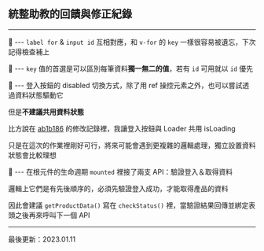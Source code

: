 ## 統整助教的回饋與修正紀錄

***

📌 --- `label for` & `input id` 互相對應，和 `v-for` 的 `key` 一樣很容易被遺忘，下次記得檢查補上

📌 --- `key` 值的首選是可以區別每筆資料**獨一無二的值**，若有 `id` 可用就以 `id` 優先

📌 --- 登入按鈕的 disabled 切換方式，除了用 ref 操控元素之外，也可以嘗試透過資料狀態驅動它

但是**不建議共用資料狀態**

比方說在 [ab1b186](https://github.com/QuantumParrot/2023-Hexschool-Vue-Live-Weekly-Task-02/commit/ab1b1864cd922035353e077d7147bb4bd9f23019) 的修改記錄裡，我讓登入按鈕與 Loader 共用 isLoading

只是在這次的作業裡剛好可行，將來可能會遇到更複雜的邏輯處理，獨立設置資料狀態會比較理想

📌 --- 在根元件的生命週期 `mounted` 裡接了兩支 API：驗證登入＆取得資料

邏輯上它們是有先後順序的，必須先驗證登入成功，才能取得產品的資料

因此會建議 `getProductData()` 寫在 `checkStatus()` 裡，當驗證結果回傳並綁定表頭之後再來呼叫下一個 API

***

最後更新：2023.01.11

